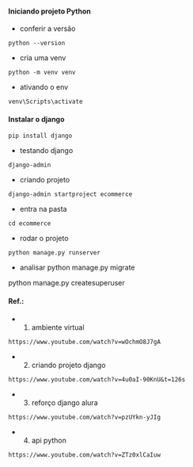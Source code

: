 #### Iniciando projeto Python
* conferir a versão
```
python --version
```

* cria uma venv
```
python -m venv venv
```

* ativando o env
```
venv\Scripts\activate
```

#### Instalar o django
```
pip install django
```

* testando django
```
django-admin
```

* criando projeto
```
django-admin startproject ecommerce
```

* entra na pasta
```
cd ecommerce
```

* rodar o projeto
```
python manage.py runserver
```

* analisar
python manage.py migrate

python manage.py createsuperuser

#### Ref.:
* 1. ambiente virtual
```
https://www.youtube.com/watch?v=wOchmO8J7gA
```

* 2. criando projeto django
```
https://www.youtube.com/watch?v=4u0aI-90KnU&t=126s
```

* 3. reforço django alura
```
https://www.youtube.com/watch?v=pzUYkn-yJIg
```

* 4. api python
```
https://www.youtube.com/watch?v=ZTz0xlCaIuw
```